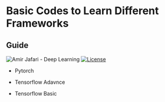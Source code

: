 # Basic Codes to Learn Different Frameworks

## Guide

![Amir Jafari - Deep Learning](https://img.shields.io/static/v1?label=Amir+Jafari&message=Deep+Learning&color=blue&logo=github)
[![License](https://img.shields.io/badge/License-MIT-blue)](#license)


* Pytorch

* Tensorflow Adavnce

* Tensorflow Basic



